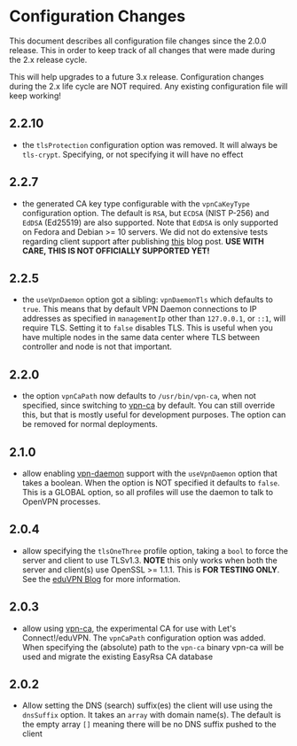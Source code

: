 # Configuration Changes

This document describes all configuration file changes since the 2.0.0 release.
This in order to keep track of all changes that were made during the 2.x 
release cycle. 

This will help upgrades to a future 3.x release. Configuration changes during
the 2.x life cycle are NOT required. Any existing configuration file will keep
working!

## 2.2.10

- the `tlsProtection` configuration option was removed. It will always be 
  `tls-crypt`. Specifying, or not specifying it will have no effect

## 2.2.7

- the generated CA key type configurable with the `vpnCaKeyType` configuration 
  option. The default is `RSA`, but `ECDSA` (NIST P-256) and `EdDSA` (Ed25519) 
  are also supported. Note that `EdDSA` is only supported on Fedora and 
  Debian >= 10 servers. We did not do extensive tests regarding client support 
  after publishing 
  [this](https://www.eduvpn.org/blog/openvpn_modern_crypto.html) blog post. 
  **USE WITH CARE, THIS IS NOT OFFICIALLY SUPPORTED YET!** 

## 2.2.5

- the `useVpnDaemon` option got a sibling: `vpnDaemonTls` which defaults to 
  `true`. This means that by default VPN Daemon connections to IP addresses as
  specified in `managementIp` other than `127.0.0.1`, or `::1`, will require 
  TLS. Setting it to `false` disables TLS. This is useful when you have 
  multiple nodes in the same data center where TLS between controller and node 
  is not that important.
  
## 2.2.0

- the option `vpnCaPath` now defaults to `/usr/bin/vpn-ca`, when not specified,
  since switching to [vpn-ca](https://github.com/letsconnectvpn/vpn-ca) by
  default. You can still override this, but that is mostly useful for 
  development purposes. The option can be removed for normal deployments.

## 2.1.0

- allow enabling [vpn-daemon](https://github.com/letsconnectvpn/vpn-daemon) 
  support with the `useVpnDaemon` option that takes a boolean. When the option 
  is NOT specified it defaults to `false`. This is a GLOBAL option, so all 
  profiles will use the daemon to talk to OpenVPN processes.

## 2.0.4

- allow specifying the `tlsOneThree` profile option, taking a `bool` to force 
  the server and client to use TLSv1.3. **NOTE** this only works when both the
  server and client(s) use OpenSSL >= 1.1.1. This is **FOR TESTING ONLY**. See 
  the [eduVPN Blog](https://www.eduvpn.org/blog/openvpn_modern_crypto.html) for
  more information.

## 2.0.3

- allow using [vpn-ca](https://github.com/fkooman/vpn-ca), the experimental CA 
  for use with Let's Connect!/eduVPN. The `vpnCaPath` configuration option was
  added. When specifying the (absolute) path to the `vpn-ca` binary vpn-ca will 
  be used and migrate the existing EasyRsa CA database

## 2.0.2

- Allow setting the DNS (search) suffix(es) the client will use using the 
  `dnsSuffix` option. It takes an `array` with domain name(s). The default is 
  the empty array `[]` meaning there will be no DNS suffix pushed to the client
